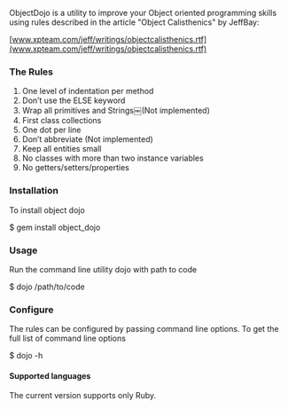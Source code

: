 ObjectDojo is a utility to improve your Object oriented programming skills using rules described in the article "Object Calisthenics" by JeffBay:

[www.xpteam.com/jeff/writings/objectcalisthenics.rtf](www.xpteam.com/jeff/writings/objectcalisthenics.rtf)

### The Rules

1. One level of indentation per method
2. Don’t use the ELSE keyword
3. Wrap all primitives and Strings￼(Not implemented)
4. First class collections
5. One dot per line
6. Don’t abbreviate (Not implemented)
7. Keep all entities small
8. No classes with more than two instance variables
9. No getters/setters/properties

### Installation

To install object dojo

$ gem install object_dojo

### Usage

Run the command line utility dojo with path to code

$ dojo /path/to/code

### Configure

The rules can be configured by passing command line options. To get the full list of command line options

$ dojo -h

#### Supported languages

The current version supports only Ruby.